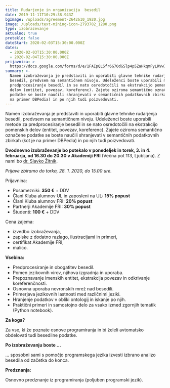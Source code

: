 ```yaml
---
title: Rudarjenje in organizacija  besedil
date: 2019-11-11T10:29:38.943Z
bgImage: /uploads/agreement-2642610_1920.jpg
image: /uploads/text-mining-icon-2793702_1280.png
type: izobrazevanje
aktualno: true
preteklo: false
dateStart: 2020-02-03T15:30:00.000Z
dates:
  - 2020-02-03T15:30:00.000Z
  - 2020-02-04T15:30:00.000Z
prijavnica: >-
  https://docs.google.com/forms/d/e/1FAIpQLSfr6G7OdGSlp4p5ZaHkqmFyLRVw7yyTQ1siYZJ2SZeEf3GH8A/viewform?usp=sf_link
summary: >-
  Namen izobraževanja je predstaviti in uporabiti glavne tehnike rudarjenja
  besedil, predvsem na semantičnem nivoju. Udeleženci boste uporabili metode za
  predprocesiranje besedil in se nato osredotočili na ekstrakcijo pomenskih
  delov (entitet, povezav, koreferenc). Zajete oziroma semantično označene
  podatke se boste naučili shranjevati v semantičnih podatkovnih zbirkah (kot je
  na primer DBPedia) in po njih tudi poizvedovati.
---
```

Namen izobraževanja je predstaviti in uporabiti glavne tehnike rudarjenja besedil, predvsem na semantičnem nivoju. Udeleženci boste uporabili metode za predprocesiranje besedil in se nato osredotočili na ekstrakcijo pomenskih delov (entitet, povezav, koreferenc). Zajete oziroma semantično označene podatke se boste naučili shranjevati v semantičnih podatkovnih zbirkah (kot je na primer DBPedia) in po njih tudi poizvedovati.

**Dvodnevno izobraževanje bo potekalo v ponedeljek in torek, 3. in 4. februarja, od 16.30 do 20.30 v Akademiji FRI** (Večna pot 113, Ljubljana). Z nami bo [dr. Slavko Žitnik](https://akademijafri.si/izvajalci/slavko-zitnik/).

*Prijave zbiramo do torka, 28. 1. 2020, do 15.00 ure.*

Prijavnina:

* Posamezniki: **350 €** + DDV
* Člani Kluba alumnov UL in zaposleni na UL: **15% popust**
* Člani Kluba alumnov FRI: **20% popust**
* Partnerji Akademije FRI: **30% popust**
* Študenti: **100 €** + DDV

Cena zajema:

* izvedbo izobraževanja,
* zapiske z dodatno razlago, ilustracijami in primeri,
* certifikat Akademije FRI,
* malico.

**Vsebina:**

* Predprocesiranje in obogatitev besedil.
* Pomen jezikovnih virov, njihova izgradnja in uporaba.
* Prepoznavanje imenskih entitet, ekstrakcija povezav in odkrivanje koreferenčnosti.
* Osnovna uporaba nevronskih mrež nad besedili.
* Primerjava jezikovnih lastnosti med različnimi jeziki.
* Hranjenje podatkov v obliki ontologij in iskanje po njih.
* Praktični primeri in samostojno delo za vsako izmed zgornjih tematik (Python notebook).

**Za koga?**

Za vse, ki že poznate osnove programiranja in bi želeli avtomatsko obdelovati tudi besedilne podatke.

**Po izobraževanju boste …**

… sposobni sami s pomočjo programskega jezika izvesti izbrano analizo besedila od začetka do konca.

**Predznanja:**

Osnovno predznanje iz programiranja (poljuben programski jezik).
